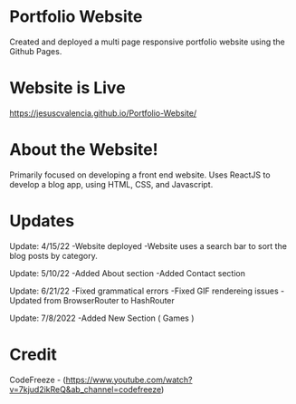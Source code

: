 # Portfolio Website
Created and deployed a multi page responsive portfolio website using the Github Pages.

# Website is Live
https://jesuscvalencia.github.io/Portfolio-Website/

# About the Website!
Primarily focused on developing a front end website. 
Uses ReactJS to develop a blog app, using HTML, CSS, and Javascript.

# Updates
Update: 4/15/22
-Website deployed
-Website uses a search bar to sort the blog posts by category.

Update: 5/10/22
-Added About section
-Added Contact section

Update: 6/21/22
-Fixed grammatical errors
-Fixed GIF rendereing issues
-Updated from BrowserRouter to HashRouter

Update: 7/8/2022
-Added New Section ( Games )


# Credit
CodeFreeze - (https://www.youtube.com/watch?v=7kjud2ikReQ&ab_channel=codefreeze)
